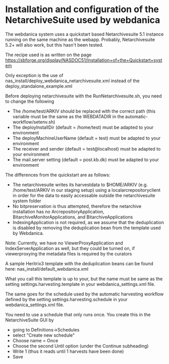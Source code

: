 # Installation and configuration of the NetarchiveSuite used by webdanica

The webdanica system uses a quickstart based Netarchivesuite 5.1 instance running on the same machine as the webapp.
Probably, Netarchivesuite 5.2+ will also work, but this hasn't been tested.

The recipe used is as written on the page https://sbforge.org/display/NASDOC51/Installation+of+the+Quickstart+system

Only exception is the use of nas_install/deploy_webdanica_netarchivesuite.xml instead of the deploy_standalone_example.xml 

Before deploying netarchivesuite with the RunNetarchivesuite.sh, you need to change the following

 * The /home/test/ARKIV should be replaced with the correct path (this variable must be the same as the WEBDATADIR in the automatic-workflow/setenv.sh)
 * The deployInstallDir (default = /home/test) must be adapted to your environment
 * The deployMachineUserName (default = test) must be adapted to your environment
 * The receiver and sender (default = test@localhost)  must be adapted to your environment
 * The mail.server setting (default = post.kb.dk)  must be adapted to your environment

The differences from the quickstart are as follows: 
 * The netarchivesuite writes its harvestdata to $HOME/ARKIV (e.g. /home/test/ARKIV in our staging setup) using a localarcrepositoryclient in order for the data to easily accessable outside the netarchivesuite system folder
 * No bitpreservation is thus attempted, therefore the netarchive installation has no ArcrepositoryApplication, BitarchiveMonitorApplications, and BitarchiveApplications
 * IndexingApplication is not required, as we assume that the deduplication is disabled by removing the deduplication bean from the template used by Webdanica.

Note: Currently, we have no ViewerProxyApplication and IndexServerApplication as well, but they could be turned on, if viewerproxying the metadata files is required by the curators

A sample Heritrix3 template with the deduplication beans can be found here: nas_install/default_webdanica.xml

What you call this template is up to your, but the name must be same as the setting settings.harvesting.template in your webdanica_settings.xml file.

The same goes for the schedule used by the automatic harvesting workflow defined by the setting settings.harvesting.schedule in your webdanica_settings.xml file.

You need to use a schedule that only runs once.
You create this in the NetarchiveSuite GUI by 
 * going to Definitions->Schedules 
 * select "Create new schedule"
 * Choose name = Once
 * Choose the second Until option (under the Continue subheading)
 * Write 1 (thus it reads until 1 harvests have been done)
 * Save 




